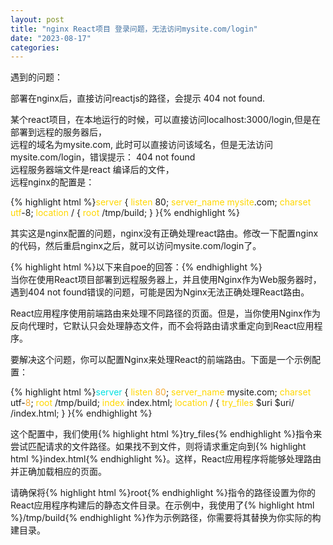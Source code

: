 ```yaml
---
layout: post
title: "nginx React项目 登录问题，无法访问mysite.com/login"
date: "2023-08-17"
categories: 
---
```

<p>遇到的问题：</p>
<p>部署在nginx后，直接访问reactjs的路径，会提示 404 not found.</p>
<p>某个react项目，在本地运行的时候，可以直接访问localhost:3000/login,但是在部署到远程的服务器后，<br />
远程的域名为mysite.com, 此时可以直接访问该域名，但是无法访问mysite.com/login，错误提示： 404 not found<br />
远程服务器端文件是react 编译后的文件，<br />
远程nginx的配置是：</p>
{% highlight html %}<span style="color:#ffd700">server</span> {
<span style="color:#ffd700">  listen</span>       80;
<span style="color:#ffd700">  server_name  mysite</span>.com;
<span style="color:#ffd700">  charset utf</span>-8;
<span style="color:#ffd700">  location</span> / {
<span style="color:#ffd700">    root</span> /tmp/build;
}
}{% endhighlight %}
<p>其实这是nginx配置的问题，nginx没有正确处理react路由。修改一下配置nginx的代码，然后重启nginx之后，就可以访问mysite.com/login了。</p>
<p>{% highlight html %}以下来自poe的回答：{% endhighlight %}<br />
当你在使用React项目部署到远程服务器上，并且使用Nginx作为Web服务器时，遇到404 not found错误的问题，可能是因为Nginx无法正确处理React路由。</p>
<p>React应用程序使用前端路由来处理不同路径的页面。但是，当你使用Nginx作为反向代理时，它默认只会处理静态文件，而不会将路由请求重定向到React应用程序。</p>
<p>要解决这个问题，你可以配置Nginx来处理React的前端路由。下面是一个示例配置：</p>
{% highlight html %}<span style="color:#00e0e0">server</span> {
<span style="color:#ffd700">listen</span> <span style="color:#f5ab35">80</span>;
<span style="color:#ffd700">server_name</span> mysite.com;
<span style="color:#ffd700">charset</span> utf-<span style="color:#f5ab35">8</span>;
<span style="color:#ffd700">root</span> /tmp/build;
<span style="color:#ffd700">index</span> index.html;
<span style="color:#ffd700">location</span> / {
<span style="color:#ffd700">try_files</span> $uri $uri/ /index.html;
}
}{% endhighlight %}
<p>这个配置中，我们使用{% highlight html %}try_files{% endhighlight %}指令来尝试匹配请求的文件路径。如果找不到文件，则将请求重定向到{% highlight html %}index.html{% endhighlight %}。这样，React应用程序将能够处理路由并正确加载相应的页面。</p>
<p>请确保将{% highlight html %}root{% endhighlight %}指令的路径设置为你的React应用程序构建后的静态文件目录。在示例中，我使用了{% highlight html %}/tmp/build{% endhighlight %}作为示例路径，你需要将其替换为你实际的构建目录。</p>
